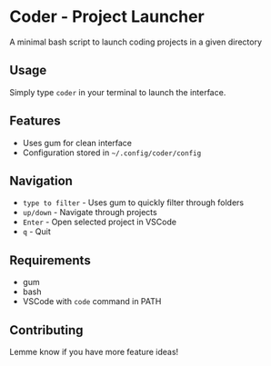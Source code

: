 # Coder - Project Launcher

A minimal bash script to launch coding projects in a given directory

## Usage

Simply type `coder` in your terminal to launch the interface.

## Features

- Uses gum for clean interface
- Configuration stored in `~/.config/coder/config`

## Navigation

- `type to filter` - Uses gum to quickly filter through folders
- `up/down` - Navigate through projects
- `Enter` - Open selected project in VSCode
- `q` - Quit

## Requirements

- gum
- bash
- VSCode with `code` command in PATH 

## Contributing

Lemme know if you have more feature ideas!